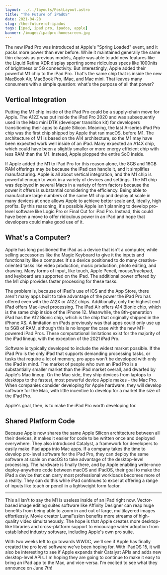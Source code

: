 ```yaml
---
layout: ../../layouts/PostLayout.astro
title: "The Future of iPadOS"
date: 2021-04-28
slug: /the-future-of-ipados
tags: [ipad, ipad pro, ipados, apple]
banner: /images/ipadpro-homescreen.jpg
---
```


The new iPad Pro was introduced at Apple's "Spring Loaded" event, and it packs more power than ever before. While it maintained generally the same thin chassis as previous models, Apple was able to add new features like the Liquid Retina XDR display sporting some ridiculous specs like 1000nits of brightness or 5G connectivity. But interestingly, Apple added their powerful M1 chip to the iPad Pro. That's the same chip that is inside the new MacBook Air, MacBook Pro, iMac, and Mac mini. That leaves many consumers with a simple question: what's the purpose of all that power?

## Vertical Integration

Putting the M1 chip inside of the iPad Pro could be a supply-chain move for Apple. The A12Z was put inside the iPad Pro 2020 and was subsequently used in the Mac mini DTK (developer transition kit) for developers transitioning their apps to Apple Silicon. Meaning, the last A-series iPad Pro chip was the first chip shipped by Apple that ran macOS, before M1. The architecture of M1 is based on the A14 architecture, so the M1 may have been expected work well inside of an iPad. Many expected an A14X chip, which could have been a slightly smaller or more energy efficient chip with less RAM than the M1. Instead, Apple plopped the entire SoC inside.

If Apple added the M1 to iPad Pro for this reason alone, the 8GB and 16GB RAM offerings may be because the iPad can handle it, and it simplifies manufacturing. Apple is all about vertical integration, and the M1 chip is powerful enough to work in a variety of devices and settings. The M1 chip was deployed in several Macs in a variety of form factors because the power it offers is substantial considering the efficiency. Being able to manufacture large numbers of the same M1 chip and deploy at scale in many devices at once allows Apple to achieve better scale and, ideally, high profits. By this reasoning, it's possible Apple isn't planning to develop pro-level software like Logic Pro or Final Cut for iPad Pro. Instead, this could have been a move to offer ridiculous power in an iPad and hope that developers could make good use of it.

## What's a Computer?

Apple has long positioned the iPad as a device that isn't a computer, while selling accessories like the Magic Keyboard to give it the inputs and functionality like a computer. It's a device positioned to do many creative-oriented tasks like video production, music production, photo editing, and drawing. Many forms of input, like touch, Apple Pencil, mouse/trackpad, and keyboard are supported on the iPad. The additional power offered by the M1 chip provides faster processing for these tasks.

The problem is, because of iPad's use of iOS and the App Store, there aren't many apps built to take advantage of the power the iPad Pro has offered even with the A12X or A12Z chips. Additionally, only the highest end iPad offers Mac-level processing. The iPad Air offers A14 Bionic chip, which is the same chip inside of the iPhone 12. Meanwhile, the 8th-generation iPad has the A12 Bionic chip, which is the chip that originally shipped in the iPhone XS. A limitation on iPads previously was that apps could only use up to 5GB of RAM, although this is no longer the case with the new M1-powered iPad Pros. These computational limitations exist for the majority of the iPad lineup, with the exception of the 2021 iPad Pro.

Software is typically developed to include the widest market possible. If the iPad Pro is the only iPad that supports demanding processing tasks, or tasks that require a lot of memory, pro apps won't be developed with only the iPad in mind. The market of people who own an iPad Pro is a substantially smaller market than the iPad market overall, and dwarfed by Apple's Mac lineup. On the Mac side, they ship devices from laptops to desktops to the fastest, most powerful device Apple makes - the Mac Pro. When companies consider developing for Apple hardware, they will develop software for the Mac, with little incentive to develop for a market the size of the iPad Pro.

Apple's goal, then, is to make the iPad Pro worth developing for.

## Shared Platform Code

Because Apple now shares the same Apple Silicon architecture between all their devices, it makes it easier for code to be written once and deployed everywhere. They also introduced Catalyst, a framework for developers to easily make iPad apps into Mac apps. If a company takes the time to develop pro-level software for the iPad Pro, they can deploy the same software at scale on macOS to take advantage of the desktop-level processing. The hardware is finally there, and by Apple enabling write-once deploy-anywhere code between macOS and iPadOS, their goal to make the iPad a device that can carry most professional workloads becomes more of a reality. They can do this while iPad continues to excel at offering a range of inputs like touch or pencil in a lightweight form factor.

---

This all isn't to say the M1 is useless inside of an iPad right now. Vector-based image editing suites software like Affinity Designer can reap huge benefits from being able to zoom in and out of large, multilayered images effortlessly. Movie creator LumaFusion benefits more streams of high-quality video simultaneously. The hope is that Apple creates more desktop-like libraries and cross-platform support to encourage wider adoption from established industry software, including Apple's own pro suite.

With two weeks left to go towards WWDC, we'll see if Apple has finally created the pro level software we've been hoping for. With iPadOS 15, it will also be interesting to see if Apple expands their Catalyst APIs and adds new desktop-level APIs. I'm hoping they are going to continue to make it easy to bring an iPad app to the Mac, and vice-versa. I'm excited to see what they announce on June 7th!

